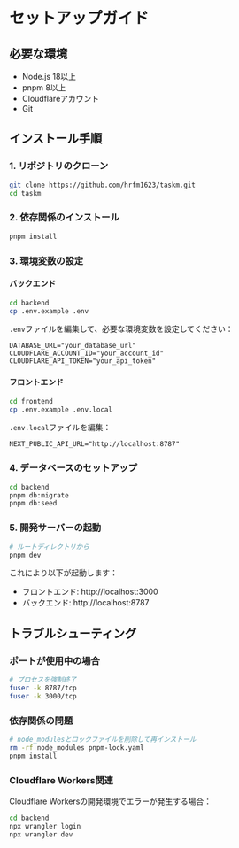 # セットアップガイド

## 必要な環境

- Node.js 18以上
- pnpm 8以上
- Cloudflareアカウント
- Git

## インストール手順

### 1. リポジトリのクローン

```bash
git clone https://github.com/hrfm1623/taskm.git
cd taskm
```

### 2. 依存関係のインストール

```bash
pnpm install
```

### 3. 環境変数の設定

#### バックエンド

```bash
cd backend
cp .env.example .env
```

`.env`ファイルを編集して、必要な環境変数を設定してください：

```env
DATABASE_URL="your_database_url"
CLOUDFLARE_ACCOUNT_ID="your_account_id"
CLOUDFLARE_API_TOKEN="your_api_token"
```

#### フロントエンド

```bash
cd frontend
cp .env.example .env.local
```

`.env.local`ファイルを編集：

```env
NEXT_PUBLIC_API_URL="http://localhost:8787"
```

### 4. データベースのセットアップ

```bash
cd backend
pnpm db:migrate
pnpm db:seed
```

### 5. 開発サーバーの起動

```bash
# ルートディレクトリから
pnpm dev
```

これにより以下が起動します：
- フロントエンド: http://localhost:3000
- バックエンド: http://localhost:8787

## トラブルシューティング

### ポートが使用中の場合

```bash
# プロセスを強制終了
fuser -k 8787/tcp
fuser -k 3000/tcp
```

### 依存関係の問題

```bash
# node_modulesとロックファイルを削除して再インストール
rm -rf node_modules pnpm-lock.yaml
pnpm install
```

### Cloudflare Workers関連

Cloudflare Workersの開発環境でエラーが発生する場合：

```bash
cd backend
npx wrangler login
npx wrangler dev
```